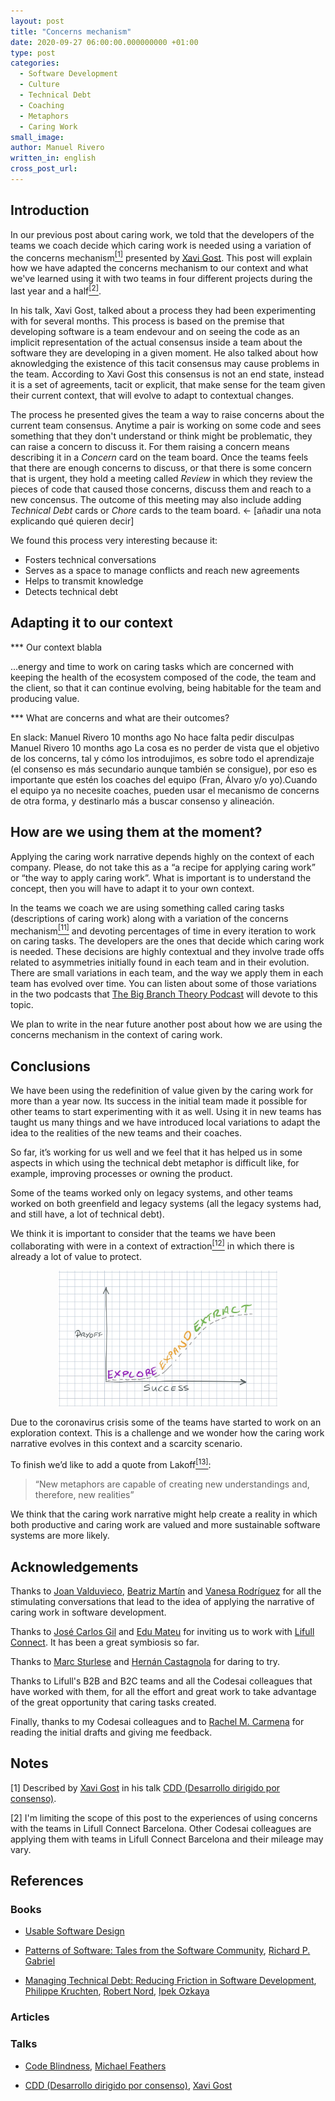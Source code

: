 ```yaml
---
layout: post
title: "Concerns mechanism"
date: 2020-09-27 06:00:00.000000000 +01:00
type: post
categories:
  - Software Development
  - Culture
  - Technical Debt
  - Coaching
  - Metaphors
  - Caring Work
small_image: 
author: Manuel Rivero
written_in: english
cross_post_url: 
---
```


## Introduction

In our previous post about caring work, we told that the developers of the teams we coach decide which caring work is needed using a variation of the concerns mechanism<a href="#nota11"><sup>[1]</sup></a> presented by <a href="https://twitter.com/XaV1uzz">Xavi Gost</a>. This post will explain how we have adapted the concerns mechanism to our context and what we've learned using it with two teams in four different projects during the last year and a half<a href="#nota11"><sup>[2]</sup></a>.

In his talk, Xavi Gost, talked about a process they had been experimenting with for several months. This process is based on the premise that developing software is a team endevour and on seeing the code as an implicit representation of the actual consensus inside a team about the software they are developing in a given moment. He also talked about how aknowledging the existence of this tacit consensus may cause problems in the team. According to Xavi Gost this consensus is not an end state, instead it is a set of agreements, tacit or explicit, that make sense for the team given their current context, that will evolve to adapt to contextual changes.

The process he presented gives the team a way to raise concerns about the current team consensus. Anytime a pair is working on some code and sees something that they don't understand or think might be problematic, they can raise a concern to discuss it. For them raising a concern means describing it in a *Concern* card on the team board. Once the teams feels that there are enough concerns to discuss, or that there is some concern that is urgent, they hold a meeting called *Review* in which they review the pieces of code that caused those concerns, discuss them and reach to a new concensus. The outcome of this meeting may also include adding *Technical Debt* cards or *Chore* cards to the team board. <- [añadir una nota explicando qué quieren decir]

We found this process very interesting because it: 
- Fosters technical conversations
- Serves as a space to manage conflicts and reach new agreements 
- Helps to transmit knowledge 
- Detects technical debt

## Adapting it to our context

*** Our context blabla

...energy and time to work on caring tasks which are concerned with keeping the health of the ecosystem composed of the code, the team and the client, so that it can continue evolving, being habitable for the team and producing value.

*** What are concerns and what are their outcomes?

En slack:
Manuel Rivero  10 months ago
No hace falta pedir disculpas
Manuel Rivero  10 months ago
La cosa es no perder de vista que el objetivo de los concerns, tal y cómo los introdujimos, es sobre todo el aprendizaje (el consenso es más secundario aunque también se consigue), por eso es importante que estén los coaches del equipo (Fran, Álvaro y/o yo).Cuando el equipo ya no necesite coaches, pueden usar el mecanismo de concerns de otra forma, y destinarlo más a buscar consenso y alineación.

## How are we using them at the moment?

Applying the caring work narrative depends highly on the context of each company. Please, do not take this as a “a recipe for applying caring work” or “the way to apply caring work”. What is important is to understand the concept, then you will have to adapt it to your own context.


In the teams we coach we are using something called caring tasks (descriptions of caring work) along with a variation of the concerns mechanism<a href="#nota11"><sup>[11]</sup></a> and devoting percentages of time in every iteration to work on caring tasks. The developers are the ones that decide which caring work is needed. 
These decisions are highly contextual and they involve trade offs related to asymmetries initially found in each team and in their evolution. There are small variations in each team, and the way we apply them in each team has evolved over time. You can listen about some of those variations in the two podcasts that [The Big Branch Theory Podcast](https://thebigbranchtheorypodcast.github.io/) will devote to this topic.

We plan to write in the near future another post about how we are using the concerns mechanism in the context of caring work.

## Conclusions

We have been using the redefinition of value given by the caring work for more than a year now. Its success in the initial team made it possible for other teams to start experimenting with it as well. Using it in new teams has taught us many things and we have introduced local variations to adapt the idea to the realities of the new teams and their coaches.

So far, it’s working for us well and we feel that it has helped us in some aspects in which using the technical debt metaphor is difficult like, for example, improving processes or owning the product.

Some of the teams worked only on legacy systems, and other teams worked on both greenfield and legacy systems (all the legacy systems had, and still have, a lot of technical debt).

We think it is important to consider that the teams we have been collaborating with were in a context of extraction<a href="#nota12"><sup>[12]</sup></a> in which there is already a lot of value to protect.



<div style="max-width:350px; overflow: hidden; margin:auto;">
<img src="/assets/caring_3x_model.jpeg" alt="3X model" />
</div>

Due to the coronavirus crisis some of the teams have started to work on an exploration context. This is a challenge and we wonder how the caring work narrative evolves in this context and a scarcity scenario.

To finish we’d like to add a quote from Lakoff<a href="#nota13"><sup>[13]</sup></a>: 
> “New metaphors are capable of creating new understandings and, therefore, new realities”
 
We think that the caring work narrative might help create a reality in which both productive and caring work are valued and more sustainable software systems are more likely.

## Acknowledgements

Thanks to  [Joan Valduvieco](https://twitter.com/jvalduvieco?lang=en), [Beatriz Martín](https://twitter.com/zigiella) and [Vanesa Rodríguez](https://twitter.com/nesiaran) for all the stimulating conversations that lead to the idea of applying the narrative of caring work in software development.

Thanks to [José Carlos Gil](https://www.linkedin.com/in/josecgil/) and [Edu Mateu](https://www.linkedin.com/in/eduardmateu/) for inviting us to work with [Lifull Connect](https://www.lifullconnect.com/). It has been a great symbiosis so far. 

Thanks to [Marc Sturlese](https://www.linkedin.com/in/marcsturlese/) and [Hernán Castagnola](https://www.linkedin.com/in/hernanjaviercastagnola/) for daring to try.

Thanks to Lifull's B2B and B2C teams and all the Codesai colleagues that have worked with them, for all the effort and great work to take advantage of the great opportunity that caring tasks created. 

Finally, thanks to my Codesai colleagues and to [Rachel M. Carmena](https://rachelcarmena.github.io/) for reading the initial drafts and giving me feedback.

## Notes

<a name="nota1"></a> [1] Described by <a href="https://twitter.com/XaV1uzz">Xavi Gost</a> in his talk <a href="https://www.youtube.com/watch?v=pp8j1ggCaoM"> CDD (Desarrollo dirigido por consenso)</a>.

<a name="nota1"></a> [2] I'm limiting the scope of this post to the experiences of using concerns with the teams in Lifull Connect Barcelona. Other Codesai colleagues are applying them with teams in Lifull Connect Barcelona and their mileage may vary.


## References


### Books

- [Usable Software Design](https://www.goodreads.com/en/book/show/31623180-usable-software-design)

- [Patterns of Software: Tales from the Software Community](https://www.dreamsongs.com/Files/PatternsOfSoftware.pdf), [Richard P. Gabriel](https://en.wikipedia.org/wiki/Richard_P._Gabriel)

- [Managing Technical Debt: Reducing Friction in Software Development](https://www.goodreads.com/book/show/42778944-managing-technical-debt), [Philippe Kruchten](https://en.wikipedia.org/wiki/Philippe_Kruchten), [Robert Nord](https://www.linkedin.com/in/robert-nord-3553548/), [Ipek Ozkaya](https://www.linkedin.com/in/ipekozkaya/) 

### Articles




### Talks

- [Code Blindness](https://www.youtube.com/watch?v=B31QrNFyRyc), [Michael Feathers](https://twitter.com/mfeathers) 

- [CDD (Desarrollo dirigido por consenso)](https://www.youtube.com/watch?v=pp8j1ggCaoM), [Xavi Gost](https://twitter.com/XaV1uzz)


